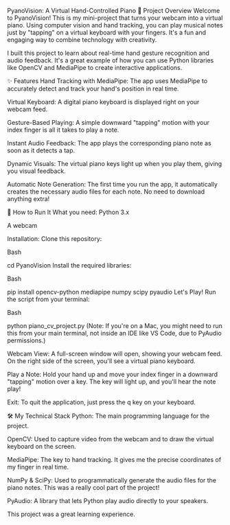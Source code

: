 PyanoVision: A Virtual Hand-Controlled Piano
🎹 Project Overview
Welcome to PyanoVision! This is my mini-project that turns your webcam into a virtual piano. Using computer vision and hand tracking, you can play musical notes just by "tapping" on a virtual keyboard with your fingers. It's a fun and engaging way to combine technology with creativity.

I built this project to learn about real-time hand gesture recognition and audio feedback. It's a great example of how you can use Python libraries like OpenCV and MediaPipe to create interactive applications.

✨ Features
Hand Tracking with MediaPipe: The app uses MediaPipe to accurately detect and track your hand's position in real time.

Virtual Keyboard: A digital piano keyboard is displayed right on your webcam feed.

Gesture-Based Playing: A simple downward "tapping" motion with your index finger is all it takes to play a note.

Instant Audio Feedback: The app plays the corresponding piano note as soon as it detects a tap.

Dynamic Visuals: The virtual piano keys light up when you play them, giving you visual feedback.

Automatic Note Generation: The first time you run the app, it automatically creates the necessary audio files for each note. No need to download anything extra!

🚀 How to Run It
What you need:
Python 3.x

A webcam

Installation:
Clone this repository:

Bash


cd PyanoVision
Install the required libraries:

Bash

pip install opencv-python mediapipe numpy scipy pyaudio
Let's Play!
Run the script from your terminal:

Bash

python piano_cv_project.py
(Note: If you're on a Mac, you might need to run this from your main terminal, not inside an IDE like VS Code, due to PyAudio permissions.)

Webcam View: A full-screen window will open, showing your webcam feed. On the right side of the screen, you'll see a virtual piano keyboard.

Play a Note: Hold your hand up and move your index finger in a downward "tapping" motion over a key. The key will light up, and you'll hear the note play!

Exit: To quit the application, just press the q key on your keyboard.

🛠️ My Technical Stack
Python: The main programming language for the project.

OpenCV: Used to capture video from the webcam and to draw the virtual keyboard on the screen.

MediaPipe: The key to hand tracking. It gives me the precise coordinates of my finger in real time.

NumPy & SciPy: Used to programmatically generate the audio files for the piano notes. This was a really cool part of the project!

PyAudio: A library that lets Python play audio directly to your speakers.

This project was a great learning experience. 
